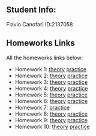 ## Student Info:
Flavio Canofari ID:2137058

## Homeworks Links
All the homeworks links below:

- Homework 1:  [theory](hw1/hw1_theory.html)   [practice](hw1/hw1_practice.html)
- Homework 2:  [theory](hw2/hw2_theory.html)   [practice](hw2/hw2_practice.html)
- Homework 3:  [theory](hw3/hw3_theory.html)   [practice](hw3/hw3_practice.html)
- Homework 4:  [theory](hw4/hw4_theory.html)   [practice](hw4/hw4_practice.html)
- Homework 5:  [theory](hw5/hw5_theory.html)   [practice](hw5/hw5_practice.html)
- Homework 6:  [theory](hw6/hw6_theory.html)   [practice](hw6/hw6_practice.html)
- Homework 7:                                  [practice](hw7/hw7_practice.html)
- Homework 8:  [theory](hw8/hw8_theory.html)   [practice](hw8/hw8_practice.html)
- Homework 9:  [theory](hw9/hw9_theory.html)   [practice](hw9/hw9_practice.html)
- Homework 10: [theory](hw10/hw10_theory.html) [practice](hw10/hw10_practice.html)